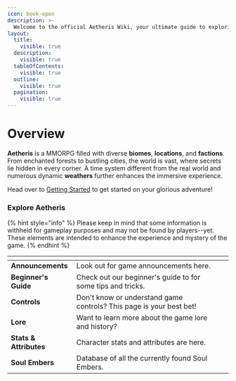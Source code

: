 ```yaml
---
icon: book-open
description: >-
  Welcome to the official Aetheris Wiki, your ultimate guide to exploring the vast world of Aetheris. Whether you are an adventurer just starting your journey, a seasoned veteran uncovering hidden secrets, or anywhere in between, this wiki will provide you with all the information you need. From combat mechanics to world-building lore, gameplay mechanics, and more, dive deep into the details that make Aetheris a unique and immersive experience.
layout:
  title:
    visible: true
  description:
    visible: true
  tableOfContents:
    visible: true
  outline:
    visible: true
  pagination:
    visible: true
---
```


# Overview

**Aetheris** is a MMORPG filled with diverse **biomes**, **locations**, and **factions**. From enchanted forests to bustling cities, the world is vast, where secrets lie hidden in every corner. A time system different from the real world and numerous dynamic **weathers** further enhances the immersive experience. 

Head over to [Getting Started](docs/welcome/getting-started.md) to get started on your glorious adventure!

### Explore Aetheris

{% hint style="info" %}
Please keep in mind that some information is withheld for gameplay purposes and may not be found by players--yet. These elements are intended to enhance the experience and mystery of the game.
{% endhint %}

<table data-view="cards">
    <thead>
        <tr>
            <th></th>
            <th></th>
            <th data-hidden data-card-target data-type="content-ref"></th>
            <th data-hidden data-card-cover data-type="files"></th>
        </tr>
    </thead>
    <tbody>
        <tr>
            <td><strong>Announcements</strong></td>
            <td>Look out for game announcements here.</td>
            <td><a href="https://low-effort-studios.gitbook.io/aetheris/development-and-community/announcements"></a></td>
        </tr>
        <tr>
            <td><strong>Beginner's Guide</strong></td>
            <td>Check out our beginner's guide to for some tips and tricks.</td>
            <td><a href="https://low-effort-studios.gitbook.io/aetheris/guides-and-tips/beginner-guide"></a></td>
        </tr>
        <tr>
            <td><strong>Controls</strong></td>
            <td>Don't know or understand game controls? This page is your best bet!</td>
            <td><a href="https://low-effort-studios.gitbook.io/aetheris/gameplay-mechanics/controls"></a></td>
        </tr>
        <tr>
            <td><strong>Lore</strong></td>
            <td>Want to learn more about the game lore and history?</td>
            <td><a href="https://low-effort-studios.gitbook.io/aetheris/world/lore"></a></td>
        </tr>
        <tr>
            <td><strong>Stats & Attributes</strong></td>
            <td>Character stats and attributes are here.</td>
            <td><a href="https://low-effort-studios.gitbook.io/aetheris/character/stats-attributes"></a></td>
        </tr>
        <tr>
            <td><strong>Soul Embers</strong></td>
            <td>Database of all the currently found Soul Embers.</td>
            <td><a href="https://low-effort-studios.gitbook.io/aetheris/database/soul-embers"></a></td>
        </tr>
    </tbody>
</table>
